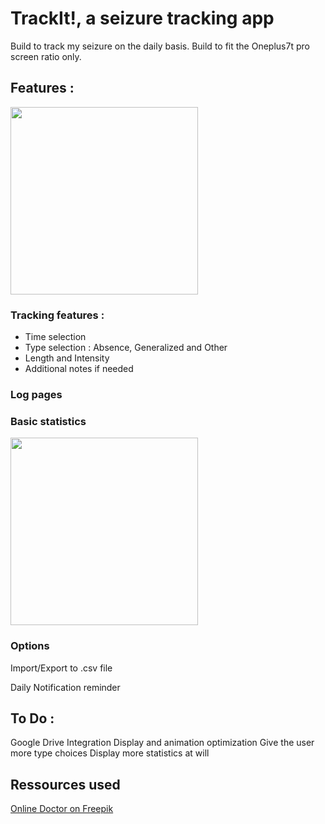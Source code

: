 # TrackIt!, a seizure tracking app 

Build to track my seizure on the daily basis. 
Build to fit the Oneplus7t pro screen ratio only. 

## Features : 

<img src="https://i.imgur.com/PwL5vpH.jpg" width="300"/>

### Tracking features : 
  - Time selection
  - Type selection : Absence, Generalized and Other 
  - Length and Intensity
  - Additional notes if needed 
  
### Log pages 

### Basic statistics 
<img src="https://i.imgur.com/juAZAq7.jpg" width="300"/>

### Options 
Import/Export to .csv file 

Daily Notification reminder 

## To Do : 
Google Drive Integration 
Display and animation optimization
Give the user more type choices 
Display more statistics at will

## Ressources used 
[Online Doctor on Freepik]('https://www.freepik.com/vectors/technology')
